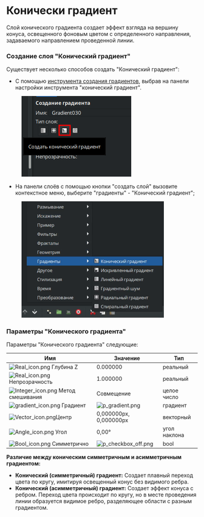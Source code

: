 # Конически градиент

Слой конического градиента создает эффект взгляда на вершину конуса, освещенного фоновым цветом с определенного направления, задаваемого направлением проведенной линии.

### **Создание слоя "Конический градиент"**

Существует несколько способов создать "Конический градиент":

* С помощью [инструмента создания градиентов](../osnovnye-principy/instrumenty.md#instrument-gradient), выбрав на панели настройки инструмента "конический градиент".

<figure><img src="../.gitbook/assets/2024-05-20_11-47.png" alt=""><figcaption></figcaption></figure>

* На панели слоёв с помощью кнопки "создать слой" вызовите контекстное меню, выберите "градиенты" - "Конический градиент";

<figure><img src="../.gitbook/assets/konic.png.PNG" alt="" width="375"><figcaption></figcaption></figure>

### Параметры "Конического градиента" <a href="#docs-internal-guid-1e91b7bd-7fff-4878-6d16-6aed9eaba744" id="docs-internal-guid-1e91b7bd-7fff-4878-6d16-6aed9eaba744"></a>

Параметры "Конического градиента" следующие:

| Имя                                                                                                                                                                                                                                                               | Значение                                                                                                                                                                                                                 | Тип          |
| ----------------------------------------------------------------------------------------------------------------------------------------------------------------------------------------------------------------------------------------------------------------- | ------------------------------------------------------------------------------------------------------------------------------------------------------------------------------------------------------------------------ | ------------ |
| <img src="https://lh7-us.googleusercontent.com/mfZCS0CXvfsdhNFIjzeZSs01fAMRhqVD1sXE_QPX88DvRy9wgRg4I3DRheEbdXVwo4mHEFZ6UPi-f9YZOyH1xlncEs4wcUXmX3adv3MgADw8yIdl358GyyS2NyDXUgCQgkzpQWiW65uJuVt4EmnTcSQ" alt="Real_icon.png" data-size="line"> Глубина Z           | 0.000000                                                                                                                                                                                                                 | реальный     |
| <img src="https://lh7-us.googleusercontent.com/UjltGb9Z8F3okw322TML-_S23h7lQivdIn3_SW7ze2WpegxdQ1Eg1Ob3KeE8YdrsvWGIEp16iX4xmnqEFJnOLJc5tBhIRTReBTfaaIMQ8CKCB0fAEVo8xcQ2DnSTOgr0HgL0AfPwOYwpL-76kN1PTgI" alt="Real_icon.png" data-size="line"> Непрозрачность      | 1.000000                                                                                                                                                                                                                 | реальный     |
| <img src="https://lh7-us.googleusercontent.com/NnrrWpn6dhPreRX3Y3SG9AYTYXRPgcmhN7yQvhl7WoeS9-zpWG4xeqW8vPde6tCxNszatLc5RUiqfP2n_Z4oe8s9_hZAmOtvIXhVrRRfuh6QA5Xz9eGCvwCqpfmHJyc3qRtW9tZffACUOtbwrR6dRXg" alt="Integer_icon.png" data-size="line"> Метод смешивания | Совмещение                                                                                                                                                                                                               | целое число  |
| <img src="https://lh7-us.googleusercontent.com/EDDHYjUrPQyEkreIzHf6AnA6KLvtYmXT4JSMYS4iCHHiiWx3hraMItqo4C9K40CcM8e9y3931zfJAyvX0NwnFw2y3bPbwVqTpfpQLQwrvkPKl9FJL8cFd8dTDHvYUwvp26vRFWBaEtcgGStH9dUBXQA" alt="gradient_icon.png" data-size="line"> Градиент        | ![p\_gradient.png](https://lh7-us.googleusercontent.com/9DlskQLKQvm\_GbGZazWXeoUTXMTgBrlOAb1mvKKMuAYc5Eill0x9m5XYChiwJMyDouTlP1-QRa67dnejl4vN2WSR9YzisvoEBJ5uS2JTUJoBF1wrrSBrWwv5VBD7ttc2R3mi8kL6VCnsKZXolRBcgCI)        | градиент     |
| <img src="https://lh7-us.googleusercontent.com/6cQmL9dXjKiFRLOtNhraIMI1T5q5lhbNY-ISOlTQuxt5zdmoBBCrcpfz-FTgnwHWhZGHJ7wAQGtjZCxz69KzDPi5mlLLMGK3YXnftxPAYIDvWV2gpu6M7z_D6XSUQZav7zTb0KcSwrA7mqMI_mP2GBI" alt="Vector_icon.png" data-size="line">Центр              | 0,000000px, 0,000000px                                                                                                                                                                                                   | векторный    |
| <img src="https://lh7-us.googleusercontent.com/B5HoDXm5wt13Kv0bWusT_LTlPp1LuX5C_UkesbwJA6U5xPPB4AFmEaIgBmbpx1VPqEFwv23foetM6ZTk61AUokh8zOGGXYc0pdv7vim3_DOOWu8ZDwO6LwQl0RJ8DfZODd-EYHNp9KJfkN--vaBYGo8" alt="Angle_icon.png" data-size="line"> Угол               | 0,00°                                                                                                                                                                                                                    | угол наклона |
| <img src="https://lh7-us.googleusercontent.com/tbQeZmCoGkcwpuG_42pmi3dJ2NEeFQiuSsOMPSjWAu-1ScPFVQ_kOrlUs52shZyYJshAZQMXQP0c7oDwrFd8XPCqWGyPEbWbq4cLkYV2RyzimO4OELDiZTKKylbqbuF1AnRCz8vjLQyEJSZo_9xLEF8" alt="Bool_icon.png" data-size="line"> Симметрично         | ![p\_checkbox\_off.png](https://lh7-us.googleusercontent.com/WkvxGerRltubVJ0iV9nDXzYPaztZotTQtYsgbfuV27ch-yStc\_eLhrlMTqFBFwZjElBkwLnZJ4WctM98Js4WwIkQEYznVr4MZxnYlpUVH5WPMhZ\_tZVL9CQ7XSf2bk1T5ujO65g1wtOtNYdA9N\_F25A) | bool         |

**Различие между коническим симметричным и асимметричным градиентом:**

* **Конический (симметричный) градиент:** Создает плавный переход цвета по кругу, имитируя освещенный конус без видимого ребра.
* **Конический (асимметричный) градиент:** Создает эффект конуса с ребром. Переход цвета происходит по кругу, но в месте проведения линии образуется видимое ребро, разделяющее области с разным градиентом.

